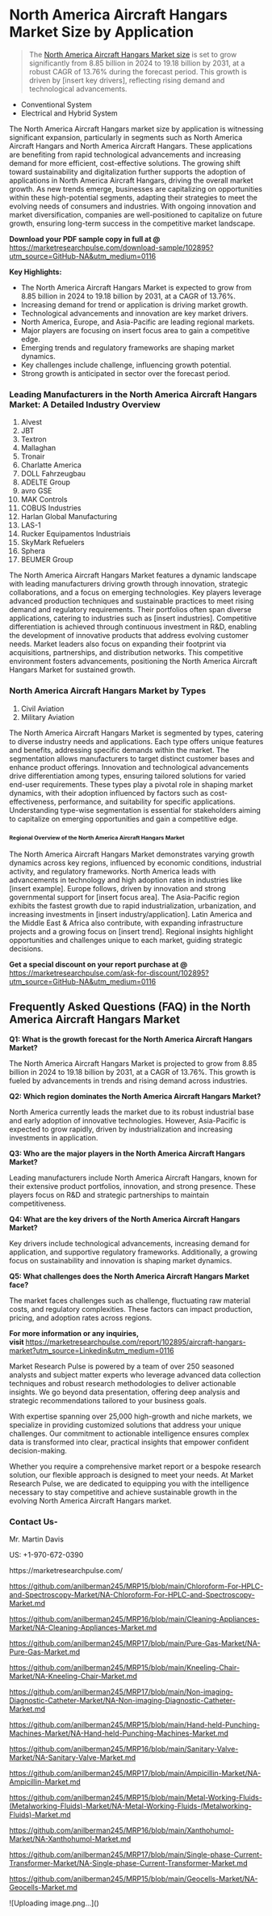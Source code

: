 <h1>North America Aircraft Hangars Market&nbsp;Size by Application</h1><blockquote><p>The <a href="https://marketresearchpulse.com/download-sample/102895?utm_source=GitHub-NA&amp;utm_medium=0116">North America Aircraft Hangars Market size</a> is set to grow significantly from 8.85 billion in 2024 to 19.18 billion by 2031, at a robust CAGR of 13.76% during the forecast period. This growth is driven by [insert key drivers], reflecting rising demand and technological advancements.</p></blockquote><ul><li>Conventional System <li> Electrical and Hybrid System</li></ul><p>The North America Aircraft Hangars market size by application is witnessing significant expansion, particularly in segments such as North America Aircraft Hangars and North America Aircraft Hangars. These applications are benefiting from rapid technological advancements and increasing demand for more efficient, cost-effective solutions. The growing shift toward sustainability and digitalization further supports the adoption of applications in North America Aircraft Hangars, driving the overall market growth. As new trends emerge, businesses are capitalizing on opportunities within these high-potential segments, adapting their strategies to meet the evolving needs of consumers and industries. With ongoing innovation and market diversification, companies are well-positioned to capitalize on future growth, ensuring long-term success in the competitive market landscape.</p><p><strong>Download your PDF sample copy in full at @ </strong><a href="https://marketresearchpulse.com/download-sample/102895?utm_source=GitHub-NA&amp;utm_medium=0116">https://marketresearchpulse.com/download-sample/102895?utm_source=GitHub-NA&amp;utm_medium=0116</a></p><p><strong>Key Highlights: </strong></p><ul><li>The North America Aircraft Hangars Market is expected to grow from 8.85 billion in 2024 to 19.18 billion by 2031, at a CAGR of 13.76%.</li><li>Increasing demand for trend or application is driving market growth.</li><li>Technological advancements and innovation are key market drivers.</li><li>North America, Europe, and Asia-Pacific are leading regional markets.</li><li>Major players are focusing on insert focus area to gain a competitive edge.</li><li>Emerging trends and regulatory frameworks are shaping market dynamics.</li><li>Key challenges include challenge, influencing growth potential.</li><li>Strong growth is anticipated in sector over the forecast period.</li></ul><h3>Leading Manufacturers in the North America Aircraft Hangars Market: A Detailed Industry Overview</h3><ol><li>Alvest</li><li>JBT</li><li>Textron</li><li>Mallaghan</li><li>Tronair</li><li>Charlatte America</li><li>DOLL Fahrzeugbau</li><li>ADELTE Group</li><li>avro GSE</li><li>MAK Controls</li><li>COBUS Industries</li><li>Harlan Global Manufacturing</li><li>LAS-1</li><li>Rucker Equipamentos Industriais</li><li>SkyMark Refuelers</li><li>Sphera</li><li>BEUMER Group</li></ol><div class="flex max-w-full flex-col flex-grow"><div class="min-h-8 text-message flex w-full flex-col items-end gap-2 whitespace-normal break-words [.text-message+&amp;]:mt-5" dir="auto" data-message-author-role="assistant" data-message-id="fd8432e4-4910-450d-b182-61b7bfb0a01f" data-message-model-slug="gpt-4o"><div class="flex w-full flex-col gap-1 empty:hidden first:pt-[3px]"><div class="markdown prose w-full break-words dark:prose-invert light"><p>The North America Aircraft Hangars Market features a dynamic landscape with leading manufacturers driving growth through innovation, strategic collaborations, and a focus on emerging technologies. Key players leverage advanced production techniques and sustainable practices to meet rising demand and regulatory requirements. Their portfolios often span diverse applications, catering to industries such as [insert industries]. Competitive differentiation is achieved through continuous investment in R&amp;D, enabling the development of innovative products that address evolving customer needs. Market leaders also focus on expanding their footprint via acquisitions, partnerships, and distribution networks. This competitive environment fosters advancements, positioning the North America Aircraft Hangars Market for sustained growth.</p></div></div></div></div><h3>North America Aircraft Hangars Market by Types</h3><ol><li>Civil Aviation <li> Military Aviation</li></ol><div class="flex max-w-full flex-col flex-grow"><div class="min-h-8 text-message flex w-full flex-col items-end gap-2 whitespace-normal break-words [.text-message+&amp;]:mt-5" dir="auto" data-message-author-role="assistant" data-message-id="084470be-0bb7-4664-bddf-5156b4f41249" data-message-model-slug="gpt-4o-mini"><div class="flex w-full flex-col gap-1 empty:hidden first:pt-[3px]"><div class="markdown prose w-full break-words dark:prose-invert light"><p>The North America Aircraft Hangars Market is segmented by types, catering to diverse industry needs and applications. Each type offers unique features and benefits, addressing specific demands within the market. The segmentation allows manufacturers to target distinct customer bases and enhance product offerings. Innovation and technological advancements drive differentiation among types, ensuring tailored solutions for varied end-user requirements. These types play a pivotal role in shaping market dynamics, with their adoption influenced by factors such as cost-effectiveness, performance, and suitability for specific applications. Understanding type-wise segmentation is essential for stakeholders aiming to capitalize on emerging opportunities and gain a competitive edge.</p></div></div></div></div><h3><span style="font-size: 11px;">Regional Overview of the North America Aircraft Hangars Market</span></h3><div class="flex max-w-full flex-col flex-grow"><div class="min-h-8 text-message flex w-full flex-col items-end gap-2 whitespace-normal break-words [.text-message+&amp;]:mt-5" dir="auto" data-message-author-role="assistant" data-message-id="e9038762-ce64-4e30-91c9-9bd413514231" data-message-model-slug="gpt-4o-mini"><div class="flex w-full flex-col gap-1 empty:hidden first:pt-[3px]"><div class="markdown prose w-full break-words dark:prose-invert light"><p>The North America Aircraft Hangars Market demonstrates varying growth dynamics across key regions, influenced by economic conditions, industrial activity, and regulatory frameworks. North America leads with advancements in technology and high adoption rates in industries like [insert example]. Europe follows, driven by innovation and strong governmental support for [insert focus area]. The Asia-Pacific region exhibits the fastest growth due to rapid industrialization, urbanization, and increasing investments in [insert industry/application]. Latin America and the Middle East &amp; Africa also contribute, with expanding infrastructure projects and a growing focus on [insert trend]. Regional insights highlight opportunities and challenges unique to each market, guiding strategic decisions.</p></div></div></div></div><p><strong>Get a special discount on your report purchase at @ </strong><a href="https://marketresearchpulse.com/ask-for-discount/102895?utm_source=GitHub-NA&amp;utm_medium=0116">https://marketresearchpulse.com/ask-for-discount/102895?utm_source=GitHub-NA&amp;utm_medium=0116</a></p><h2>Frequently Asked Questions (FAQ) in the North America Aircraft Hangars Market</h2><p><strong>Q1: What is the growth forecast for the North America Aircraft Hangars Market?</strong></p><p>The North America Aircraft Hangars Market is projected to grow from 8.85 billion in 2024 to 19.18 billion by 2031, at a CAGR of 13.76%. This growth is fueled by advancements in trends and rising demand across industries.</p><p><strong>Q2: Which region dominates the North America Aircraft Hangars Market?</strong></p><p>North America currently leads the market due to its robust industrial base and early adoption of innovative technologies. However, Asia-Pacific is expected to grow rapidly, driven by industrialization and increasing investments in application.</p><p><strong>Q3: Who are the major players in the North America Aircraft Hangars Market?</strong></p><p>Leading manufacturers include North America Aircraft Hangars, known for their extensive product portfolios, innovation, and strong presence. These players focus on R&amp;D and strategic partnerships to maintain competitiveness.</p><p><strong>Q4: What are the key drivers of the North America Aircraft Hangars Market?</strong></p><p>Key drivers include technological advancements, increasing demand for application, and supportive regulatory frameworks. Additionally, a growing focus on sustainability and innovation is shaping market dynamics.</p><p><strong>Q5: What challenges does the North America Aircraft Hangars Market face?</strong></p><p>The market faces challenges such as challenge, fluctuating raw material costs, and regulatory complexities. These factors can impact production, pricing, and adoption rates across regions.</p><p><strong>For more information or any inquiries, visit&nbsp;</strong><a href="https://marketresearchpulse.com/report/102895/aircraft-hangars-market?utm_source=Linkedin&utm_medium=0116">https://marketresearchpulse.com/report/102895/aircraft-hangars-market?utm_source=Linkedin&utm_medium=0116</a></p><p>Market Research Pulse is powered by a team of over 250 seasoned analysts and subject matter experts who leverage advanced data collection techniques and robust research methodologies to deliver actionable insights. We go beyond data presentation, offering deep analysis and strategic recommendations tailored to your business goals.</p><p>With expertise spanning over 25,000 high-growth and niche markets, we specialize in providing customized solutions that address your unique challenges. Our commitment to actionable intelligence ensures complex data is transformed into clear, practical insights that empower confident decision-making.</p><p>Whether you require a comprehensive market report or a bespoke research solution, our flexible approach is designed to meet your needs. At Market Research Pulse, we are dedicated to equipping you with the intelligence necessary to stay competitive and achieve sustainable growth in the evolving North America Aircraft Hangars market.</p><h3><strong>Contact Us-</strong></h3><p>Mr. Martin Davis</p><p>US: +1-970-672-0390</p><p>https://marketresearchpulse.com/</p><p><a href="https://github.com/anilberman245/MRP15/blob/main/Chloroform-For-HPLC-and-Spectroscopy-Market/NA-Chloroform-For-HPLC-and-Spectroscopy-Market.md">https://github.com/anilberman245/MRP15/blob/main/Chloroform-For-HPLC-and-Spectroscopy-Market/NA-Chloroform-For-HPLC-and-Spectroscopy-Market.md</a></p><p><a href="https://github.com/anilberman245/MRP16/blob/main/Cleaning-Appliances-Market/NA-Cleaning-Appliances-Market.md">https://github.com/anilberman245/MRP16/blob/main/Cleaning-Appliances-Market/NA-Cleaning-Appliances-Market.md</a></p><p><a href="https://github.com/anilberman245/MRP17/blob/main/Pure-Gas-Market/NA-Pure-Gas-Market.md">https://github.com/anilberman245/MRP17/blob/main/Pure-Gas-Market/NA-Pure-Gas-Market.md</a></p><p><a href="https://github.com/anilberman245/MRP15/blob/main/Kneeling-Chair-Market/NA-Kneeling-Chair-Market.md">https://github.com/anilberman245/MRP15/blob/main/Kneeling-Chair-Market/NA-Kneeling-Chair-Market.md</a></p><p><a href="https://github.com/anilberman245/MRP17/blob/main/Non-imaging-Diagnostic-Catheter-Market/NA-Non-imaging-Diagnostic-Catheter-Market.md">https://github.com/anilberman245/MRP17/blob/main/Non-imaging-Diagnostic-Catheter-Market/NA-Non-imaging-Diagnostic-Catheter-Market.md</a></p><p><a href="https://github.com/anilberman245/MRP15/blob/main/Hand-held-Punching-Machines-Market/NA-Hand-held-Punching-Machines-Market.md">https://github.com/anilberman245/MRP15/blob/main/Hand-held-Punching-Machines-Market/NA-Hand-held-Punching-Machines-Market.md</a></p><p><a href="https://github.com/anilberman245/MRP16/blob/main/Sanitary-Valve-Market/NA-Sanitary-Valve-Market.md">https://github.com/anilberman245/MRP16/blob/main/Sanitary-Valve-Market/NA-Sanitary-Valve-Market.md</a></p><p><a href="https://github.com/anilberman245/MRP17/blob/main/Ampicillin-Market/NA-Ampicillin-Market.md">https://github.com/anilberman245/MRP17/blob/main/Ampicillin-Market/NA-Ampicillin-Market.md</a></p><p><a href="https://github.com/anilberman245/MRP15/blob/main/Metal-Working-Fluids-(Metalworking-Fluids)-Market/NA-Metal-Working-Fluids-(Metalworking-Fluids)-Market.md">https://github.com/anilberman245/MRP15/blob/main/Metal-Working-Fluids-(Metalworking-Fluids)-Market/NA-Metal-Working-Fluids-(Metalworking-Fluids)-Market.md</a></p><p><a href="https://github.com/anilberman245/MRP16/blob/main/Xanthohumol-Market/NA-Xanthohumol-Market.md">https://github.com/anilberman245/MRP16/blob/main/Xanthohumol-Market/NA-Xanthohumol-Market.md</a></p><p><a href="https://github.com/anilberman245/MRP17/blob/main/Single-phase-Current-Transformer-Market/NA-Single-phase-Current-Transformer-Market.md">https://github.com/anilberman245/MRP17/blob/main/Single-phase-Current-Transformer-Market/NA-Single-phase-Current-Transformer-Market.md</a></p><p><a href="https://github.com/anilberman245/MRP15/blob/main/Geocells-Market/NA-Geocells-Market.md">https://github.com/anilberman245/MRP15/blob/main/Geocells-Market/NA-Geocells-Market.md</a></p>
![Uploading image.png…]()
